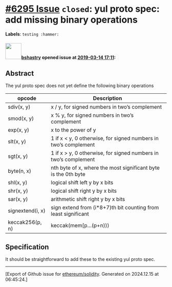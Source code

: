 # [\#6295 Issue](https://github.com/ethereum/solidity/issues/6295) `closed`: yul proto spec: add missing binary operations
**Labels**: `testing :hammer:`


#### <img src="https://avatars.githubusercontent.com/u/2388185?v=4" width="50">[bshastry](https://github.com/bshastry) opened issue at [2019-03-14 17:11](https://github.com/ethereum/solidity/issues/6295):

## Abstract

The yul proto spec does not yet define the following binary operations

| opcode  | Description |
| ------------- | ------------- |
| sdiv(x, y)  | x / y, for signed numbers in two’s complement |
| smod(x, y) |	x % y, for signed numbers in two’s complement |
| exp(x, y)  |	x to the power of y |
| slt(x, y)	|	1 if x < y, 0 otherwise, for signed numbers in two’s complement |
| sgt(x, y)	|	1 if x > y, 0 otherwise, for signed numbers in two’s complement |
| byte(n, x) |	nth byte of x, where the most significant byte is the 0th byte |
| shl(x, y)	|	logical shift left y by x bits |
| shr(x, y)	|	logical shift right y by x bits |
| sar(x, y)	| 	arithmetic shift right y by x bits |
| signextend(i, x) |	sign extend from (i*8+7)th bit counting from least significant |
| keccak256(p, n) |  keccak(mem[p…(p+n))) |

## Specification

It should be straightforward to add these to the existing yul proto spec.




-------------------------------------------------------------------------------



[Export of Github issue for [ethereum/solidity](https://github.com/ethereum/solidity). Generated on 2024.12.15 at 06:45:24.]
